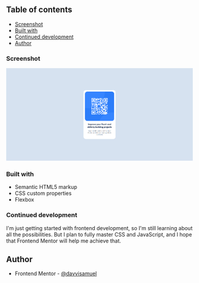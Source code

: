 ## Table of contents

  - [Screenshot](#screenshot)
  - [Built with](#built-with)
  - [Continued development](#continued-development)
  - [Author](#author)

### Screenshot

![](design/Captura%20de%20tela%202025-04-10%20131718.png)

### Built with

- Semantic HTML5 markup
- CSS custom properties
- Flexbox

### Continued development

I'm just getting started with frontend development, so I'm still learning about all the possibilities. But I plan to fully master CSS and JavaScript, and I hope that Frontend Mentor will help me achieve that.

## Author

- Frontend Mentor - [@davvisamuel](https://www.frontendmentor.io/profile/davvisamuel)

